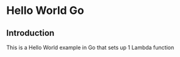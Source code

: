 # Hello World Go

## Introduction

This is a Hello World example in Go that sets up 1 Lambda function
